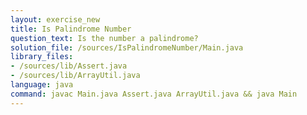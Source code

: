 ```yaml
---
layout: exercise_new
title: Is Palindrome Number
question_text: Is the number a palindrome?
solution_file: /sources/IsPalindromeNumber/Main.java
library_files:
- /sources/lib/Assert.java
- /sources/lib/ArrayUtil.java
language: java
command: javac Main.java Assert.java ArrayUtil.java && java Main
---
```

